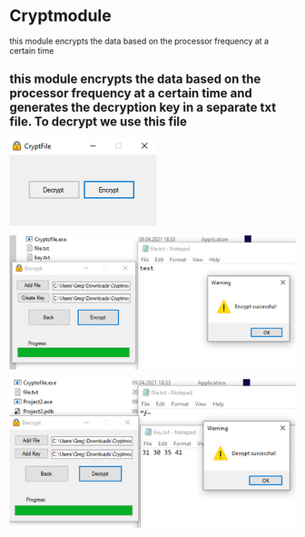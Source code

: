 # Cryptmodule
this module encrypts the data based on the processor frequency at a certain time

## this module encrypts the data based on the processor frequency at a certain time and generates the decryption key in a separate txt file. To decrypt we use this file

![](commitimg/Capture.PNG)

![](commitimg/Capture2.PNG)

![](commitimg/Capture3.PNG)
